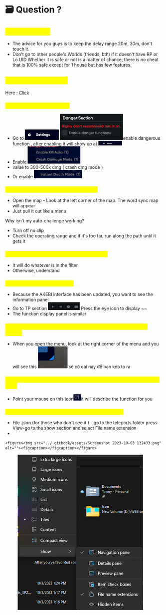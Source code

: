 # 🗃 Question ?

## <mark style="color:yellow;">How To Safe ?</mark>

* The advice for you guys is to keep the delay range 20m, 30m, don't touch it.
* Don't go to other people's Worlds (friends, bth) if it doesn't have RP or Lo UID Whether it is safe or not is a matter of chance, there is no cheat that is 100% safe except for 1 house but has few features.

## <mark style="color:yellow;">How to get File TP ?</mark>

Here : [Click](https://drive.google.com/drive/folders/1AtpBcIS-TqQzT7BJ54bo29SWbqtlstVt?usp=sharing)

### <mark style="color:yellow;">How do I enable kill aura ?</mark>

* Go to ![](<../.gitbook/assets/image (1) (1).png>) ![](<../.gitbook/assets/image (2) (1).png>)enable dangerous function , after enabling it will show up at ![](<../.gitbook/assets/image (3).png>)
* Enable ![](<../.gitbook/assets/image (4).png>)
* value to 300-500k dmg ( crash dmg  mode )
* Or enable ![](<../.gitbook/assets/image (29).png>)

### <mark style="color:yellow;">How do I turn on the interactive map?</mark>

* Open the map - Look at the left corner of the map. The word sync map will appear
* Just pull it out like a menu

Why isn't my auto-challenge working?

* Turn off no clip&#x20;
* Check the operating range and if it's too far, run along the path until it gets it

### <mark style="color:yellow;">Why can't you solve the puzzle yourself?</mark>

* It will do whatever is in the filter
* Otherwise, understand

### <mark style="color:yellow;">The shows info do nothing?</mark>

* Because the AKEBI interface has been updated, you want to see the information panel
* Go to TP section ![](<../.gitbook/assets/image (17).png>) Press the eye icon to display \~\~
* The function display panel is similar

### <mark style="color:yellow;">Why is my Menu so small? How can I make it as big as the video?</mark>

* When you open the menu, look at the right corner of the menu and you will see this <img src="../.gitbook/assets/image (23).png" alt="" data-size="line"> sẽ có cái này để bạn kéo to ra

### <mark style="color:yellow;">How can I see the description of that feature and what effect it has?</mark>

* Point your mouse on this icon![](<../.gitbook/assets/image (22).png>)it will describe the function for you

### <mark style="color:yellow;">How to display file extensions like json, exe etc!</mark>

* File .json (for those who don't see it ) - go to the teleports folder press View-go to the show section and select File name extension
*

    <figure><img src="../.gitbook/assets/Screenshot 2023-10-03 132433.png" alt=""><figcaption></figcaption></figure>

<figure><img src="../.gitbook/assets/image (18).png" alt=""><figcaption></figcaption></figure>
